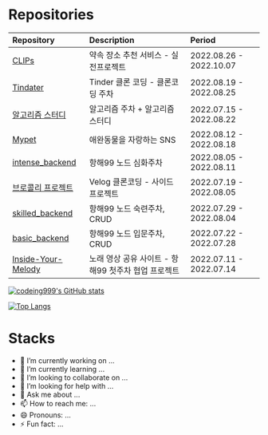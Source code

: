 # Repositories
| Repository                                                               |  Description                   | Period    | 
| :----------------------------------------------------------------------- | :----------------------------- | :-------- |
| [CLIPs](https://github.com/codeing999/CLIPs-backend) | 약속 장소 추천 서비스 - 실전프로젝트  | 2022.08.26 - 2022.10.07 |
| [Tindater](https://github.com/TinDater/TinDater-backend) | Tinder 클론 코딩 - 클론코딩 주차  | 2022.08.19 - 2022.08.25 |
| [알고리즘 스터디](https://github.com/codeing999/hanghae-algorithm-study) | 알고리즘 주차 + 알고리즘 스터디 | 2022.07.15 - 2022.08.22 |
| [Mypet](https://github.com/my-pet-hh99/mypet-back) | 애완동물을 자랑하는 SNS | 2022.08.12 - 2022.08.18 | 
| [intense_backend](https://github.com/codeing999/intense_backend) | 항해99 노드 심화주차 | 2022.08.05 - 2022.08.11 |
| [브로콜리 프로젝트](https://github.com/Broccoli-Velog/Broccoli-Backend)  | Velog 클론코딩 - 사이드 프로젝트  | 2022.07.19 - 2022.08.05 |
| [skilled_backend](https://github.com/codeing999/skilled_backend) | 항해99 노드 숙련주차, CRUD | 2022.07.29 - 2022.08.04 |
| [basic_backend](https://github.com/codeing999/basic_backend) | 항해99 노드 입문주차, CRUD | 2022.07.22 - 2022.07.28 |
| [Inside-Your-Melody](https://github.com/codeing999/Inside-Your-Melody) | 노래 영상 공유 사이트 - 항해99 첫주차 협업 프로젝트 | 2022.07.11 - 2022.07.14 |


[![codeing999's GitHub stats](https://github-readme-stats.vercel.app/api?username=Codeing999&show_icons=true&theme=cobalt)](https://github.com/Codeing999/github-readme-stats)

[![Top Langs](https://github-readme-stats.vercel.app/api/top-langs/?username=codeing999)](https://github.com/codeing999/github-readme-stats)

# Stacks  
<!-- https://simpleicons.org/
<div>
<img src="https://img.shields.io/badge/github action-2088FF?style=flat&logo=GitHub Actions&logoColor=white">
<img src="https://img.shields.io/badge/express-2088FF?style=flat&logo=express&logoColor=white">
</div> 
-->

- 🔭 I’m currently working on ...
- 🌱 I’m currently learning ...
- 👯 I’m looking to collaborate on ...
- 🤔 I’m looking for help with ...
- 💬 Ask me about ...
- 📫 How to reach me: ...
- 😄 Pronouns: ...
- ⚡ Fun fact: ...

